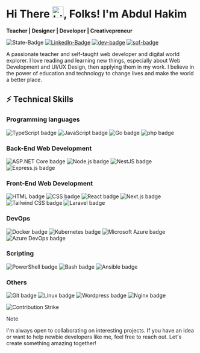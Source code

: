 <!-- diable lint message -->
# Hi There <img src="https://user-images.githubusercontent.com/1303154/88677602-1635ba80-d120-11ea-84d8-d263ba5fc3c0.gif" width="30px" alt="hi">, Folks! I'm Abdul Hakim

**Teacher | Designer | Developer | Creativepreneur**

![State-Badge](https://img.shields.io/badge/state-newbs-blue?style=flat-square)
[![LinkedIn-Badge](https://img.shields.io/badge/LinkedIn-0077B5?style=flat-square&logo=linkedin&logoColor=white 'Contact me on LinkedIn')](https://www.linkedin.com/in/alarwasyi98/)
[![dev-badge](https://img.shields.io/badge/dev.to-45496A?style=flat-square&logo=devdotto&logoColor=white 'Follow me on X')](https://www.twitter.com/in/alarwasyi98/)
[![sof-badge](https://img.shields.io/badge/StackOverflow-orange?style=flat-square&logo=stackoverflow&logoColor=white 'Follow me on X')](https://www.twitter.com/in/alarwasyi98/)
<!-- [![X-Badge](https://img.shields.io/badge/Twitter-00ADD8?style=flat-square&logo=x&logoColor=white&logoSize=small 'Follow me on X')](https://www.twitter.com/in/alarwasyi98/) -->

A passionate teacher and self-taught web developer and digital world explorer. I love reading and learning new things, especially about Web Development and UI/UX Design, then applying them in my work.
I believe in the power of education and technology to change lives and make the world a better place.

## ⚡ Technical Skills

### Programming languages

![TypeScript badge](https://img.shields.io/badge/TypeScript-007ACC?style=flat-square&logo=typescript&logoColor=white)
![JavaScript badge](https://img.shields.io/badge/JavaScript-323330?style=flat-square&logo=javascript)
![Go badge](https://img.shields.io/badge/Go-00ADD8?style=flat-square&logo=go&logoColor=white)
![php badge](https://img.shields.io/badge/PHP-817BDB?style=flat-square&logo=php&logoColor=white)

### Back-End Web Development

![ASP.NET Core badge](https://img.shields.io/badge/ASP.NET_Core-5C2D91?style=flat-square&logo=.net)
![Node.js badge](https://img.shields.io/badge/Node.js-43853D?style=flat-square&logo=node.js&logoColor=white)
![NestJS badge](https://img.shields.io/badge/NestJS-404D59?style=flat-square&logo=nestjs&color=CB3837)
![Express.js badge](https://img.shields.io/badge/Express.js-404D59?style=flat-square&logo=express)

### Front-End Web Development

![HTML badge](https://img.shields.io/badge/HTML-orange?style=flat-square&logo=html5&logoColor=white)
![CSS badge](https://img.shields.io/badge/CSS-blue?&style=flat-square&logo=css3)
![React badge](https://img.shields.io/badge/React-20232A?style=flat-square&logo=react)
![Next.js badge](https://img.shields.io/badge/Next.js-000?logo=nextdotjs&logoColor=fff&style=flat-square)
![Tailwind CSS badge](https://img.shields.io/badge/Tailwind_CSS-07405E?style=flat-square&logo=tailwind-css&logoColor=white)
![Laravel badge](https://img.shields.io/badge/Laravel-FF2D20?style=flat-square&logo=laravel&logoColor=white)

### DevOps

![Docker badge](https://img.shields.io/badge/Docker-informational?style=flat-square&logo=docker&logoColor=white)
![Kubernetes badge](https://img.shields.io/badge/Kubernetes-orange?style=flat-square&logo=kubernetes&logoColor=white)
![Microsoft Azure badge](https://img.shields.io/badge/GitHub_Actions-00000F?style=flat-square&logo=github-actions)
![Azure DevOps badge](https://img.shields.io/badge/Azure_DevOps-0078D7?style=flat-square&logo=accusoft)

### Scripting

![PowerShell badge](https://img.shields.io/badge/PowerShell-00000F?style=flat-square&logo=piapro&logoColor=blue)
![Bash badge](https://img.shields.io/badge/Bash-00000F?style=flat-square&logo=gnu-bash)
![Ansible badge](https://img.shields.io/badge/Ansible-00000F?style=flat-square&logo=ansible)

### Others

![Git badge](https://img.shields.io/badge/Git-informational?style=flat-square&logo=Git&color=F05032&logoColor=white)
![Linux badge](https://img.shields.io/badge/Linux-orange?style=flat-square&logo=ubuntu&logoColor=white)
![Wordpress badge](https://img.shields.io/badge/WordPress-blue?style=flat-square&logo=wordpress&logoColor=white)
![Nginx badge](https://img.shields.io/badge/Nginx-black?style=flat-square&logo=Nginx&logoColor=green)

<!-- [![roadmap.sh](https://api.roadmap.sh/v1-badge/wide/64d2014f958c39fd1f8043bc?variant=dark&roadmaps=frontend%2Cdesign-system)](https://roadmap.sh) -->

<!-- [![My Skills](https://skillicons.dev/icons?i=html,css,js,ts,react,py,gitlab,github,git,bootstrap,tailwind,next,laravel,cloudflare,figma,mui,ai,ps&theme=dark&perline=9)](https://skillicons.dev) -->

![Contribution Strike](https://github-readme-streak-stats.herokuapp.com/?user=alarwasyi98&theme=transparent&hide_border=true&card-width=700)

> [!NOTE]
> I'm always open to collaborating on interesting projects. If you have an idea or want to help newbie developers like me, feel free to reach out. Let's create something amazing together!

